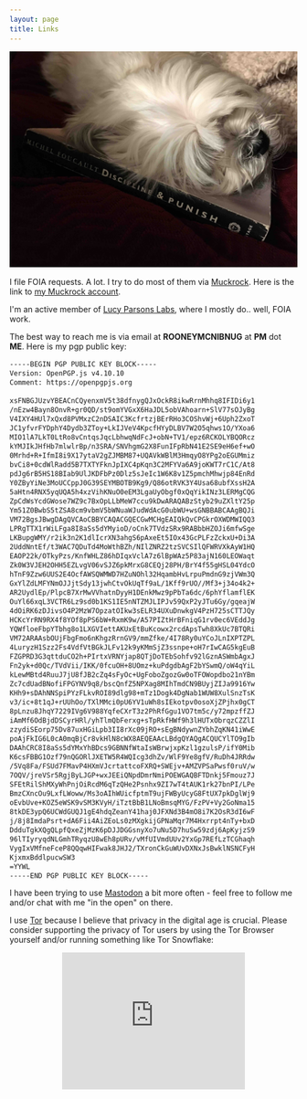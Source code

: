 ```yaml
---
layout: page
title: Links
---
```

![](/img/foucault_dog.jpg)
 
I file FOIA requests. A lot. I try to do most of them via [Muckrock](https://www.muckrock.com). Here is the link to [my
Muckrock account](https://www.muckrock.com/accounts/profile/joliet_j/).

I'm an active member of [Lucy Parsons Labs](https://lucyparsonslabs.com/), where I mostly do.. well, FOIA work.

The best way to reach me is via email at **ROONEYMCNIBNUG** at **PM** dot **ME**. Here is my pgp public key:

```
-----BEGIN PGP PUBLIC KEY BLOCK-----
Version: OpenPGP.js v4.10.10
Comment: https://openpgpjs.org

xsFNBGJUzvYBEACnCQyenxmV5t38dfnygQJxOckR8ikwRrnMhhq8IFIDi6y1
/nEzw4Bayn8OnvR+gr0QD/st9omYVGxX6HaJDL5obVAhoarn+SlV77sOJyBg
V4IXY4HUl7xQxd8PVMxzC2nDSAIC3KcfrtzjBErRHo3COShvWj+6Uph2ZxoT
JC1yfvrFYDphY4Dydb3ZToy+LkIJVeV4KpcfHYyDLBV7W2O5qhws1O/YXoa6
MIO1lA7LkT0LtRo8vCntqsJqcLbhwqNdFcJ+obN+TV1/epz6RCKOLYBQORcz
kYMJIkJHfHb7mlwlrBp/n3SRA/SNVhgmG2X8FunIFpRbN41E2SE9eH6ef+wO
0Mrhd+R+IfmI8i9X17ytaV2gZJMBM87+UQAVkWBlM3HmqyO8YPg2oEGUMmiz
bvCi8+0cdWlRadd5B7TXTYFknJpIXC4pKqn3C2MFYVa6A9joKWT7rC1C/At8
pdJg6rB5HS18BIab9UlJKDFbPz0Dlz5sJeIc1W6K8v1Z5pmchMhwjp84EnRd
Y0ZByYiNe3MoUCCppJ0G39SEYMBOTB9Kg9/Q86otRVK3Y4Usa68ubfXssH2A
5aHtn4RNX5yqUQA5h4xzVihKNuO0eEM3LgaUyObgf0xQqYikINz3LERMgCQG
ZpCdWsYcdGWose7WZ9c7BxOpLLbMeW7ccu9kDwARAQABzStyb29uZXltY25p
Ym51Z0BwbS5tZSA8cm9vbmV5bWNuaWJudWdAcG0ubWU+wsGNBBABCAAgBQJi
VM72BgsJBwgDAgQVCAoCBBYCAQACGQECGwMCHgEAIQkQvCPGkrOXWDMWIQQ3
LPRgTTX1rWiLFga8I8aSs5dYMyioD/oCnk7TVdzSRx9RABbbHZOJi6mfwSge
LKBupgWMY/r2ik3n2K1dlIcrXN3ahgS6pAxeEt5IOx43GcPLFzZckxU+Di3A
2UddNntEf/t3WAC7QDuTd4MoWthBZh/NIlZNRZ2tzSVCSIlQFWRVXkAyW1HQ
EAOP22k/OTkyPzs/KnfWHLZ86hDIqxVclA7z6lBpWAz5P83ajN160LEOWaqt
Zk0W3VJEH2OHH5EZLvgV06vSJZ6pkMrxG8CEQj28PH/BrY4f55gHSL04YdcO
hTnF9Zzw6UUS2E4OcfAWSQWMWD7HZuNOhl32HqambHvLrpuPmdnG9zjVWm3Q
GxYlZdLMFYNmOJJjtSdy13jwhCtvOkUqTf9aL/1Kff9rUO//Mf3+j34o4k2+
AR2UydlEp/PlpcB7XrMwVVhatnDyyH1DEnkMwz9pPbTa6dc/6phYflamflEK
OuYl66xqL3VCTR6Lz9sd0b1KS1IE5nNTZMJLIPJv59QxP2yJTu6Gy/gqeajW
4dOiRK6zDJivsO4P2MzW7OpzatOIkw3sELR34UXuDnwkgV4PzH725sCTTJQy
HCKcYrRN9RX4f8YOf8pPS6bW+RxmK9w/A57PIZtHrBFniqG1rv0ec6VEddJg
YQWfloeFbpYTbhg8o1LXGVIettAKUxEtBuKcowx2rcdApsTwh8XkUc7BTQRi
VM72ARAAsbOUjFbgFmo6nKhgzRrnGV9/mmZfke/4I78Ry0uYCoJLnIXPTZPL
4LuryzH1Szz2Fs4VdfVtBGkJLFv12k9yKMmSjZ3ssnpe+oH7rIwCAG5kgEuB
FZGPRD3G3qttduCO2h+PIrtxVRNYjap8QTjDoTEbSohfv92lGznASWmbAgxJ
Fn2yk+d0Qc/TVdVii/IKK/0fcuOH+8UOmz+kuPdgdbAgF2bYSwmQ/oW4qYiL
kLewMBtd4RuuJ7jU8fJB2cZq4sFyOc+UgFoboZgozGw0oTFOWopdbo21nYBm
Zc7cdUadBNofiFPGYNV9q8/bscQnfZ5NPXag8MIhTmdCN9BUyjZIJa9916Yw
KHh9+sDAhNNSpiPYzFLkvROI89dlg98+mTz1Dogk4DgNab1WUW8XulSnzTsK
v3/ic+8t1qJ+rUUhOo/TXlMMci0pU6YV1uWh8sIEkotpv0osoXjZPjhx0gCT
8pLnzu8JhqY7229IVg6V988YqfeCXrT3z2PhRfGgu1VO7tm5c/y72mpzffZJ
iAmMf6OdBjdDSCyrHRl/yhTlmQbFerxg+sTpRkfHWf9h3lHUTxObrqzCZZlI
zzydiSEorp75Dv87uxHGiLpb3II8rXc09jRO+sEgBNdywnZYbhZqKN41iWwE
poAjFkIG6L0cA0mqBjCr8vkHlN8cWX8AEQEAAcLBdgQYAQgACQUCYlTO9gIb
DAAhCRC8I8aSs5dYMxYhBDcs9GBNNfWtaIsWBrwjxpKzl1gzulsP/ifY0Mib
K6csFBBG1Ozf79nQGORlJXETW5R4WQIcg3dhZv/WlF9Ye8gfV/RuDh4JRRdw
/5Vq8Fa/FSUd7FMavP4HXmVJcrtattcoFXRQ+SWEjv+AMZVPSaPwsf0ruV/w
7OQV/jreVSr5RgjByLJGP+wxJEEiQNpdDmrNmiPOEWGAQBFTDnkj5Fmouz7J
SFEtRilShMXyWhPnjOiRcdM6qTzQHe2Psnhx9ZI7wT4tAUK1rk27bnPI/LPe
BmzCXncOu9LxfLWoww/Ms3oAIhWUicfptmT9ujFWByUcyG8FtUX7pkDglWj9
oEvbUve+KOZ5eWSK9vSM3KVyH/iTztBbB1LNoBmsqMYG/FzPV+Vy2GoNma15
8tkDE3ypQ6UCWdGUQJ1gE4hdqZeanY41haj0JFXNd3B4mO8i7K2OsR3dI6wF
j/8j8ImdaPsrt+dA6Fii4AiZEoLs0zMXgkijGPNaMqr7M4Hxrrpt4nTy+bxD
DdduTgkXQgQLpfQxeZjMzK6pDJJDGGsnyXo7uNu5D7huSw59zdj6ApKyjzS9
96lTIyryqdNLGmhTRyqzU8wEh8pURv/vMfUIVmdUUv2YxGp7REfLzTCGhaqh
VygIxVMfneFceP8QQqwHIFwak8JHJ2/TXronCkGuWUvDXNxJsBwklNSNCFyH
KjxmxBddlpucwSW3
=YYWL
-----END PGP PUBLIC KEY BLOCK-----
```

I have been trying to use <a rel="me" href="https://mastodon.social/@rooneymcnibnug">Mastodon</a> a bit more often - feel free to follow me and/or chat with me "in the open" on there.

I use [Tor](https://www.torproject.org/) because I believe that privacy in the digital age is crucial. Please consider supporting the privacy of Tor users by using the Tor Browser yourself and/or running something like Tor Snowflake: 

<p align="center">
<iframe src="https://snowflake.torproject.org/embed.html" width="320" height="240" frameborder="0" scrolling="no"></iframe>
</p>
